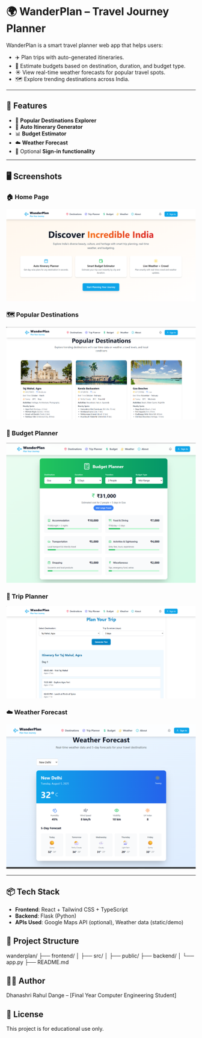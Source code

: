 
# 🌍 WanderPlan – Travel Journey Planner

WanderPlan is a smart travel planner web app that helps users:
- ✈️ Plan trips with auto-generated itineraries.
- 💸 Estimate budgets based on destination, duration, and budget type.
- ☀️ View real-time weather forecasts for popular travel spots.
- 🗺️ Explore trending destinations across India.

---

## 🚀 Features

- 📍 **Popular Destinations Explorer**
- 🧭 **Auto Itinerary Generator**
- 📊 **Budget Estimator**
- ☁️ **Weather Forecast**
- 🔐 Optional **Sign-in functionality**

---

## 🖥️ Screenshots

### 🏠 Home Page
![Main Page](./main%20page.png)

### 🗺️ Popular Destinations
![Destinations Page](./destinations%20page.png)

### 🧾 Budget Planner
![Budget Planner Page](./buget%20planner%20page.png)

### 📅 Trip Planner
![Trip Planner Page](./trip%20planner%20page.png)

### ☁️ Weather Forecast
![Weather Page](./weather%20page.png)

---

## 📦 Tech Stack

- **Frontend**: React + Tailwind CSS + TypeScript
- **Backend**: Flask (Python)
- **APIs Used**: Google Maps API (optional), Weather data (static/demo)


## 📂 Project Structure

wanderplan/
├── frontend/
│   ├── src/
│   ├── public/
├── backend/
│   └── app.py
├── README.md

## 👨‍💻 Author

Dhanashri Rahul Dange – [Final Year Computer Engineering Student]

## 📜 License

This project is for educational use only.
